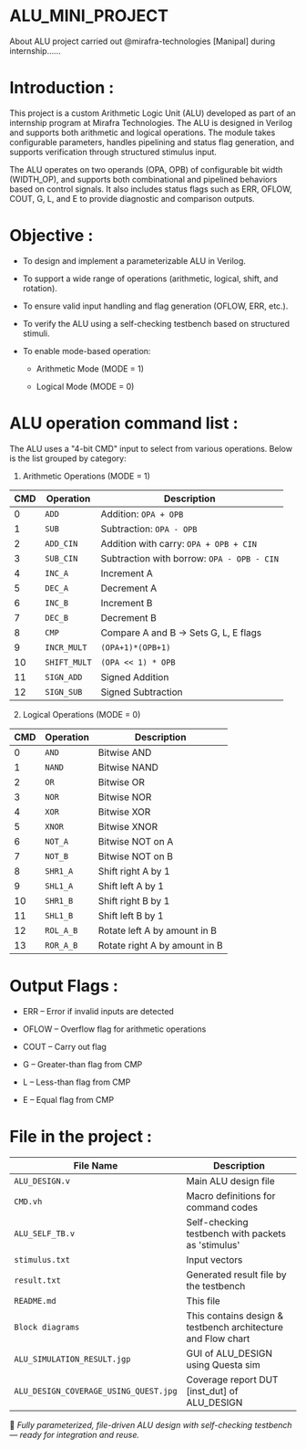 # ALU_MINI_PROJECT
About ALU project carried out @mirafra-technologies [Manipal] during internship......

# Introduction : 
This project is a custom Arithmetic Logic Unit (ALU) developed as part of an internship program at Mirafra Technologies. The ALU is designed in Verilog and supports both arithmetic and logical operations. The module takes configurable parameters, handles pipelining and status flag generation, and supports verification through structured stimulus input.

The ALU operates on two operands (OPA, OPB) of configurable bit width (WIDTH_OP), and supports both combinational and pipelined behaviors based on control signals. It also includes status flags such as ERR, OFLOW, COUT, G, L, and E to provide diagnostic and comparison outputs.

# Objective :
- To design and implement a parameterizable ALU in Verilog.

- To support a wide range of operations (arithmetic, logical, shift, and rotation).

- To ensure valid input handling and flag generation (OFLOW, ERR, etc.).

- To verify the ALU using a self-checking testbench based on structured stimuli.

- To enable mode-based operation:

  - Arithmetic Mode (MODE = 1)

  - Logical Mode (MODE = 0)

# ALU operation command list :
The ALU uses a "4-bit CMD" input to select from various operations. Below is the list grouped by category:

1. Arithmetic Operations (MODE = 1)

| CMD | Operation    | Description                                |
| --- | ------------ | ------------------------------------------ |
| 0   | `ADD`        | Addition: `OPA + OPB`                      |
| 1   | `SUB`        | Subtraction: `OPA - OPB`                   |
| 2   | `ADD_CIN`    | Addition with carry: `OPA + OPB + CIN`     |
| 3   | `SUB_CIN`    | Subtraction with borrow: `OPA - OPB - CIN` |
| 4   | `INC_A`      | Increment A                                |
| 5   | `DEC_A`      | Decrement A                                |
| 6   | `INC_B`      | Increment B                                |
| 7   | `DEC_B`      | Decrement B                                |
| 8   | `CMP`        | Compare A and B → Sets G, L, E flags       |
| 9   | `INCR_MULT`  | `(OPA+1)*(OPB+1)`                          |
| 10  | `SHIFT_MULT` | `(OPA << 1) * OPB`                         |
| 11  | `SIGN_ADD`   | Signed Addition                            |
| 12  | `SIGN_SUB`   | Signed Subtraction                         |

2. Logical Operations (MODE = 0)

| CMD | Operation | Description                   |
| --- | --------- | ----------------------------- |
| 0   | `AND`     | Bitwise AND                   |
| 1   | `NAND`    | Bitwise NAND                  |
| 2   | `OR`      | Bitwise OR                    |
| 3   | `NOR`     | Bitwise NOR                   |
| 4   | `XOR`     | Bitwise XOR                   |
| 5   | `XNOR`    | Bitwise XNOR                  |
| 6   | `NOT_A`   | Bitwise NOT on A              |
| 7   | `NOT_B`   | Bitwise NOT on B              |
| 8   | `SHR1_A`  | Shift right A by 1            |
| 9   | `SHL1_A`  | Shift left A by 1             |
| 10  | `SHR1_B`  | Shift right B by 1            |
| 11  | `SHL1_B`  | Shift left B by 1             |
| 12  | `ROL_A_B` | Rotate left A by amount in B  |
| 13  | `ROR_A_B` | Rotate right A by amount in B |  

# Output Flags :
- ERR – Error if invalid inputs are detected

- OFLOW – Overflow flag for arithmetic operations

- COUT – Carry out flag

- G – Greater-than flag from CMP

- L – Less-than flag from CMP

- E – Equal flag from CMP

# File in the project :

| File Name               | Description                                                          |
| ----------------------- | ---------------------------------------------------------------------|
| `ALU_DESIGN.v`          | Main ALU design file                                                 |
| `CMD.vh`                | Macro definitions for command codes                                  |
| `ALU_SELF_TB.v`         | Self-checking testbench with packets as 'stimulus'                   |
| `stimulus.txt`          | Input vectors                                                        |
| `result.txt`            | Generated result file by the testbench                               |
| `README.md`             | This file                                                            |
| `Block diagrams`        | This contains design & testbench architecture and Flow chart         |  
| `ALU_SIMULATION_RESULT.jgp` | GUI of ALU_DESIGN using Questa sim                               |
| `ALU_DESIGN_COVERAGE_USING_QUEST.jpg` | Coverage report DUT [inst_dut] of ALU_DESIGN           | 


📌 *Fully parameterized, file-driven ALU design with self-checking testbench — ready for integration and reuse.*
